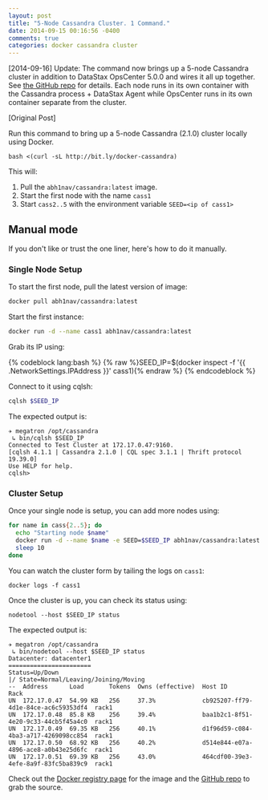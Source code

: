 ```yaml
---
layout: post
title: "5-Node Cassandra Cluster. 1 Command."
date: 2014-09-15 00:16:56 -0400
comments: true
categories: docker cassandra cluster
---
```


[2014-09-16] Update: The command now brings up a 5-node Cassandra cluster in addition to DataStax OpsCenter 5.0.0 and wires it all up together. See [the GitHub repo](http://github.com/abh1nav/cassandra) for details. Each node runs in its own container with the Cassandra process + DataStax Agent while OpsCenter runs in its own container separate from the cluster.

[Original Post]

Run this command to bring up a 5-node Cassandra (2.1.0) cluster locally using Docker.
```
bash <(curl -sL http://bit.ly/docker-cassandra)
```
  
This will:  
1. Pull the `abh1nav/cassandra:latest` image.  
2. Start the first node with the name `cass1`  
3. Start `cass2..5` with the environment variable `SEED=<ip of cass1>`  
 
## Manual mode

If you don't like or trust the one liner, here's how to do it manually.

### Single Node Setup
To start the first node, pull the latest version of image:
```bash
docker pull abh1nav/cassandra:latest
```
  
Start the first instance:
```bash
docker run -d --name cass1 abh1nav/cassandra:latest
```
  
Grab its IP using:
  
{% codeblock lang:bash %}
{% raw %}SEED_IP=$(docker inspect -f '{{ .NetworkSettings.IPAddress }}' cass1){% endraw %}
{% endcodeblock %}
  
Connect to it using cqlsh:  
```bash
cqlsh $SEED_IP
```

The expected output is:
```
✈ megatron /opt/cassandra
 ↳ bin/cqlsh $SEED_IP
Connected to Test Cluster at 172.17.0.47:9160.
[cqlsh 4.1.1 | Cassandra 2.1.0 | CQL spec 3.1.1 | Thrift protocol 19.39.0]
Use HELP for help.
cqlsh>
```

### Cluster Setup
Once your single node is setup, you can add more nodes using:
```bash
for name in cass{2..5}; do
  echo "Starting node $name"
  docker run -d --name $name -e SEED=$SEED_IP abh1nav/cassandra:latest
  sleep 10
done
```
You can watch the cluster form by tailing the logs on `cass1`:
```
docker logs -f cass1
```
Once the cluster is up, you can check its status using:
```
nodetool --host $SEED_IP status
```
The expected output is:
```
✈ megatron /opt/cassandra
 ↳ bin/nodetool --host $SEED_IP status
Datacenter: datacenter1
=======================
Status=Up/Down
|/ State=Normal/Leaving/Joining/Moving
--  Address      Load       Tokens  Owns (effective)  Host ID                               Rack
UN  172.17.0.47  54.99 KB   256     37.3%             cb925207-ff79-4d1e-84ce-ac6c59353df4  rack1
UN  172.17.0.48  85.8 KB    256     39.4%             baa1b2c1-8f51-4e20-9c33-44cb5f45a4c0  rack1
UN  172.17.0.49  69.35 KB   256     40.1%             d1f96d59-c084-4ba3-a717-4269098cc854  rack1
UN  172.17.0.50  68.92 KB   256     40.2%             d514e844-e07a-4896-ace8-a0b43e25d6fc  rack1
UN  172.17.0.51  69.39 KB   256     43.0%             464cdf00-39e3-4efe-8a9f-83fc5ba839c9  rack1
```

Check out the [Docker registry page](https://registry.hub.docker.com/u/abh1nav/cassandra/) for the image and the [GitHub repo](https://github.com/abh1nav/cassandra) to grab the source.